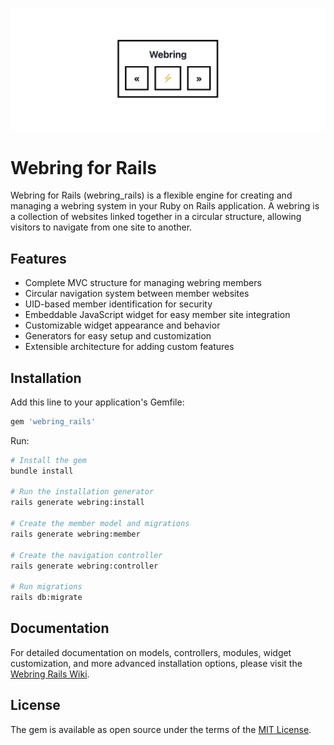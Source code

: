 ![Webring Widget Sample](widget-sample.jpeg)

# Webring for Rails

Webring for Rails (webring_rails) is a flexible engine for creating and managing a webring system in your Ruby on Rails application. A webring is a collection of websites linked together in a circular structure, allowing visitors to navigate from one site to another.

## Features

- Complete MVC structure for managing webring members
- Circular navigation system between member websites
- UID-based member identification for security
- Embeddable JavaScript widget for easy member site integration
- Customizable widget appearance and behavior
- Generators for easy setup and customization
- Extensible architecture for adding custom features

## Installation

Add this line to your application's Gemfile:

```ruby
gem 'webring_rails'
```

Run:

```bash
# Install the gem
bundle install

# Run the installation generator
rails generate webring:install

# Create the member model and migrations
rails generate webring:member

# Create the navigation controller
rails generate webring:controller

# Run migrations
rails db:migrate
```

## Documentation

For detailed documentation on models, controllers, modules, widget customization, and more advanced installation options, please visit the [Webring Rails Wiki](https://github.com/lstpsche/webring-rails/wiki).

## License

The gem is available as open source under the terms of the [MIT License](https://opensource.org/licenses/MIT).
